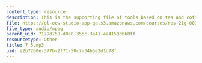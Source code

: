 ```yaml
---
content_type: resource
description: This is the supporting file of tools based on tea and coffee.
file: https://ol-ocw-studio-app-qa.s3.amazonaws.com/courses/res-21g-003-learning-chinese-a-foundation-course-in-mandarin-spring-2011/e2b7260e377b2f7150c734b5e2d1d78f_7.5.mp3
file_type: audio/mpeg
parent_uid: 7179d758-d0e8-355c-3a41-4a4159db68ff
resourcetype: Other
title: 7.5.mp3
uid: e2b7260e-377b-2f71-50c7-34b5e2d1d78f
---
```

